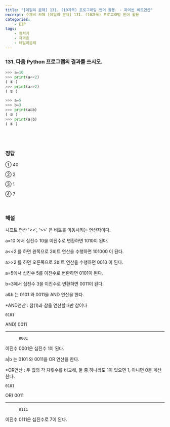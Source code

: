 ```yaml
---
title: "[데일리 문제] 131. (10과목) 프로그래밍 언어 활용  - 파이썬 비트연산"
excerpt: 수제비 카페 [데일리 문제] 131. (10과목) 프로그래밍 언어 활용 
categories:
    - EIP
tags:
    - 정처기
    - 자격증
    - 데일리문제
---
```


### 131. 다음 Python 프로그램의 결과를 쓰시오.

```python
>>> a=10 
>>> print(a<<2) 
( ① ) 
>>> print(a>>2) 
( ② )
```

```python
>>> a=5 
>>> b=3 
>>> print(a&b) 
( ③ ) 
>>> print(a|b) 
( ④ )
```

<br><br>

### 정답

① 40

② 2

③ 1

④ 7

<br>

### 해설

시프트 연산 '<<', '>>' 은 비트를 이동시키는 연산자이다.

a=10 에서 십진수 10을 이진수로 변환하면 1010이 된다.

a<<2 를 하면 왼쪽으로 2비트 연산을 수행하면 101000 이 된다.

a>>2 를 하면 오른쪽으로 2비트 연산을 수행하면 0010 이 된다.

a=5에서 십진수 5를 이진수로 변환하면 0101이 된다.

b=3에서 십진수 3을 이진수로 변환하면 0011이 된다.

a&b 는 0101 와 0011을 AND 연산을 한다.

*AND연산 : 참(1)과 참을 연산할때만 참이다

    0101

AND) 0011

-------------

          0001

이진수 0001은 십진수 1이 된다.

a|b 는 0101 와 0011을 OR 연산을 한다.

*OR연산 : 두 값의 각 자릿수를 비교해, 둘 중 하나라도 1이 있으면 1, 아니면 0을 계산한다.

    0101

OR) 0011

------------

          0111

이진수 0111은 십진수로 7이 된다.
